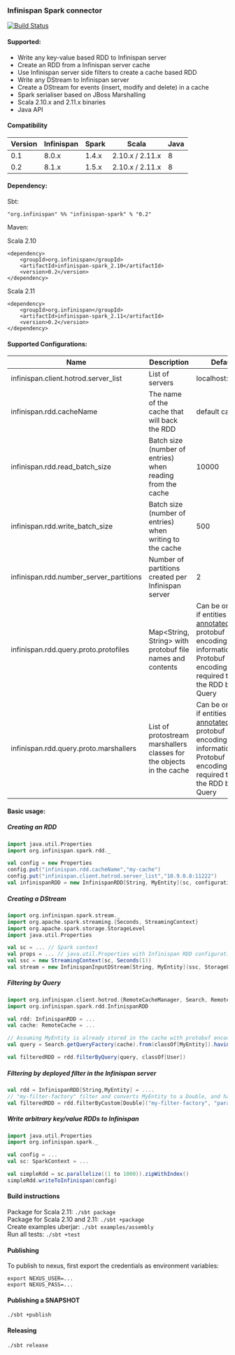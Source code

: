 ### Infinispan Spark connector

[![Build Status](https://travis-ci.org/infinispan/infinispan-spark.svg)](https://travis-ci.org/infinispan/infinispan-spark)

#### Supported:

* Write any key-value based RDD to Infinispan server
* Create an RDD from a Infinispan server cache
* Use Infinispan server side filters to create a cache based RDD
* Write any DStream to Infinispan server
* Create a DStream for events (insert, modify and delete) in a cache
* Spark serialiser based on JBoss Marshalling
* Scala 2.10.x and 2.11.x binaries
* Java API


#### Compatibility

| Version  | Infinispan | Spark | Scala | Java
| -------- | ---------- | ----- | ----- | ---- |
| 0.1  | 8.0.x  | 1.4.x | 2.10.x / 2.11.x | 8  |
| 0.2  | 8.1.x  | 1.5.x | 2.10.x / 2.11.x | 8  |


#### Dependency:

Sbt:  

```"org.infinispan" %% "infinispan-spark" % "0.2"```

Maven:

Scala 2.10  
```
<dependency>
    <groupId>org.infinispan</groupId>
    <artifactId>infinispan-spark_2.10</artifactId>
    <version>0.2</version>
</dependency>
```

Scala 2.11      
```
<dependency>
    <groupId>org.infinispan</groupId>
    <artifactId>infinispan-spark_2.11</artifactId>
    <version>0.2</version>
</dependency>
```

#### Supported Configurations:

Name          | Description | Default
------------- | -------------|----------
infinispan.client.hotrod.server_list | List of servers | localhost:11222 | 
infinispan.rdd.cacheName  | The name of the cache that will back the RDD | default cache | 
infinispan.rdd.read_batch_size  | Batch size (number of entries) when reading from the cache | 10000 | 
infinispan.rdd.write_batch_size| Batch size (number of entries) when writing to the cache | 500
infinispan.rdd.number_server_partitions | Number of partitions created per Infinispan server | 2
infinispan.rdd.query.proto.protofiles | Map<String, String> with protobuf file names and contents | Can be ommited if entities are [annotated](https://github.com/infinispan/infinispan/blob/master/client/hotrod-client/src/test/java/org/infinispan/client/hotrod/marshall/ProtoStreamMarshallerWithAnnotationsTest.java#L39) with protobuf encoding information. Protobuf encoding is required to filter the RDD by Query
infinispan.rdd.query.proto.marshallers | List of protostream marshallers classes for the objects in the cache | Can be ommited if entities are [annotated](https://github.com/infinispan/infinispan/blob/master/client/hotrod-client/src/test/java/org/infinispan/client/hotrod/marshall/ProtoStreamMarshallerWithAnnotationsTest.java#L39) with protobuf encoding information. Protobuf encoding is required to filter the RDD by Query


#### Basic usage:

##### Creating an RDD

```scala
import java.util.Properties
import org.infinispan.spark.rdd._

val config = new Properties
config.put("infinispan.rdd.cacheName","my-cache")
config.put("infinispan.client.hotrod.server_list","10.9.0.8:11222")
val infinispanRDD = new InfinispanRDD[String, MyEntity](sc, configuration = config)
```

##### Creating a DStream

```scala
import org.infinispan.spark.stream._
import org.apache.spark.streaming.{Seconds, StreamingContext}
import org.apache.spark.storage.StorageLevel
import java.util.Properties

val sc = ... // Spark context
val props = ... // java.util.Properties with Infinispan RDD configuration
val ssc = new StreamingContext(sc, Seconds(1))
val stream = new InfinispanInputDStream[String, MyEntity](ssc, StorageLevel.MEMORY_ONLY, props)
```      

##### Filtering by Query

```scala
import org.infinispan.client.hotrod.{RemoteCacheManager, Search, RemoteCache}
import org.infinispan.spark.rdd.InfinispanRDD

val rdd: InfinispanRDD = ... 
val cache: RemoteCache = ...

// Assuming MyEntity is already stored in the cache with protobuf encoding, and has protobuf annotations.
val query = Search.getQueryFactory(cache).from(classOf[MyEntity]).having("field").equal("some value").toBuilder[RemoteQuery].build

val filteredRDD = rdd.filterByQuery(query, classOf[User])
```

##### Filtering by deployed filter in the Infinispan server

```scala
val rdd = InfinispanRDD[String,MyEntity] = .... 
// "my-filter-factory" filter and converts MyEntity to a Double, and has two parameters
val filteredRDD = rdd.filterByCustom[Double]("my-filter-factory", "param1", "param2")
```

##### Write arbitrary key/value RDDs to Infinispan

```scala
import java.util.Properties
import org.infinispan.spark._

val config = ...
val sc: SparkContext = ...

val simpleRdd = sc.parallelize((1 to 1000)).zipWithIndex()
simpleRdd.writeToInfinispan(config) 
```

#### Build instructions

Package for Scala 2.11: ```./sbt package```  
Package for Scala 2.10 and 2.11: ```./sbt +package```  
Create examples uberjar: ```./sbt examples/assembly```  
Run all tests: ```./sbt +test```

#### Publishing

To publish to nexus, first export the credentials as environment variables:

```
export NEXUS_USER=...   
export NEXUS_PASS=...
```

#### Publishing a SNAPSHOT

``` ./sbt +publish ```

#### Releasing

``` ./sbt release ```





